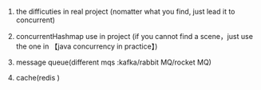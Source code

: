 
1. the difficuties in real project
(nomatter what you find, just lead it to concurrent)

2. concurrentHashmap use in project
(if you cannot find a scene，just use the one in 【java concurrency in practice】)
  
3. message queue(different mqs :kafka/rabbit MQ/rocket MQ)
4. cache(redis )


